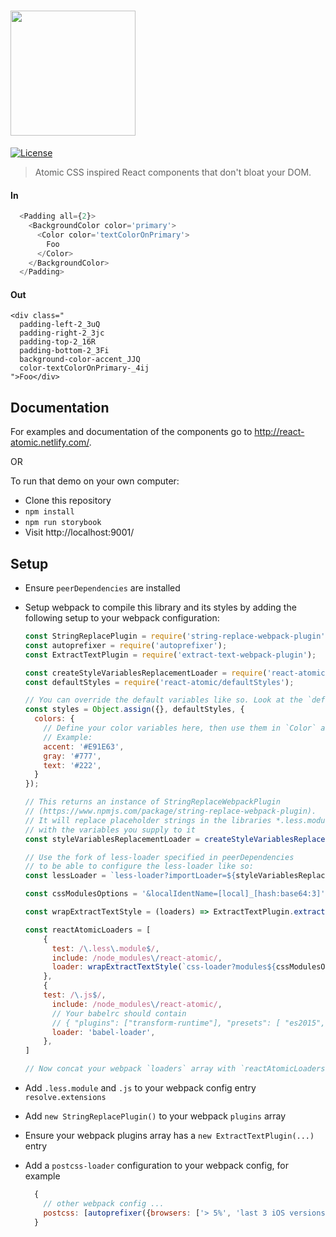 # <img src="https://cloud.githubusercontent.com/assets/3755413/23356778/685a16fc-fcdb-11e6-9991-26b7c5125d2f.png" width="200">

[![License][license-image]][license-url]

> Atomic CSS inspired React components that don't bloat your DOM.


#### In
```js
  <Padding all={2}>
    <BackgroundColor color='primary'>
      <Color color='textColorOnPrimary'>
        Foo
      </Color>
    </BackgroundColor>
  </Padding>
```

#### Out
```
<div class="
  padding-left-2_3uQ 
  padding-right-2_3jc 
  padding-top-2_16R 
  padding-bottom-2_3Fi 
  background-color-accent_JJQ 
  color-textColorOnPrimary-_4ij
">Foo</div>
```

## Documentation

For examples and documentation of the components go to http://react-atomic.netlify.com/.

OR

To run that demo on your own computer:
* Clone this repository
* `npm install`
* `npm run storybook`
* Visit http://localhost:9001/

## Setup

- Ensure `peerDependencies` are installed
- Setup webpack to compile this library and its styles by adding the following setup to your webpack configuration:

    ```js
    const StringReplacePlugin = require('string-replace-webpack-plugin');
    const autoprefixer = require('autoprefixer');
    const ExtractTextPlugin = require('extract-text-webpack-plugin');

    const createStyleVariablesReplacementLoader = require('react-atomic/utils/createStyleVariablesReplacementLoader');
    const defaultStyles = require('react-atomic/defaultStyles');

    // You can override the default variables like so. Look at the `defaultStyles` file to see which variables exist
    const styles = Object.assign({}, defaultStyles, {
      colors: {
        // Define your color variables here, then use them in `Color` and `BackgroundColor` components (pass in the color key into the `color` prop
        // Example:
        accent: '#E91E63',
        gray: '#777',
        text: '#222',
      }
    });

    // This returns an instance of StringReplaceWebpackPlugin 
    // (https://www.npmjs.com/package/string-replace-webpack-plugin). 
    // It will replace placeholder strings in the libraries *.less.module-files 
    // with the variables you supply to it
    const styleVariablesReplacementLoader = createStyleVariablesReplacementLoader(styles, styles.colors);

    // Use the fork of less-loader specified in peerDependencies 
    // to be able to configure the less-loader like so:
    const lessLoader = `less-loader?importLoader=${styleVariablesReplacementLoader}!${styleVariablesReplacementLoader}`;

    const cssModulesOptions = '&localIdentName=[local]_[hash:base64:3]';

    const wrapExtractTextStyle = (loaders) => ExtractTextPlugin.extract('style-loader', loaders, {publicPath: ''});

    const reactAtomicLoaders = [
        {
          test: /\.less\.module$/,
          include: /node_modules\/react-atomic/,
          loader: wrapExtractTextStyle(`css-loader?modules${cssModulesOptions}!postcss-loader!${lessLoader}`),
        },  
        {
        test: /\.js$/,
          include: /node_modules\/react-atomic/,
          // Your babelrc should contain 
          // { "plugins": ["transform-runtime"], "presets": [ "es2015", "stage-0", "react"] }
          loader: 'babel-loader',
        },
    ]

    // Now concat your webpack `loaders` array with `reactAtomicLoaders`. :)
    ```

- Add `.less.module` and `.js` to your webpack config entry `resolve.extensions`
- Add `new StringReplacePlugin()` to your webpack `plugins` array
- Ensure your webpack plugins array has a `new ExtractTextPlugin(...)` entry
- Add a `postcss-loader` configuration to your webpack config, for example

    ```js
      {
        // other webpack config ...
        postcss: [autoprefixer({browsers: ['> 5%', 'last 3 iOS versions', 'last 2 versions']})]},
      }
    ```

[package-url]: https://npmjs.org/package/react-atomic
[license-image]: http://img.shields.io/npm/l/react-dates.svg
[license-url]: LICENSE
